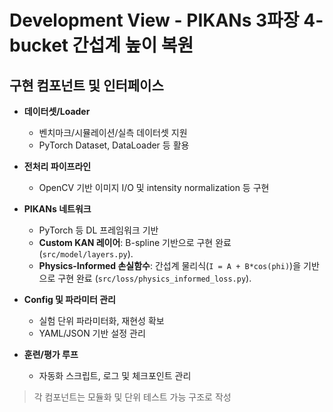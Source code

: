 # Development View - PIKANs 3파장 4-bucket 간섭계 높이 복원

## 구현 컴포넌트 및 인터페이스

- **데이터셋/Loader**
  - 벤치마크/시뮬레이션/실측 데이터셋 지원
  - PyTorch Dataset, DataLoader 등 활용

- **전처리 파이프라인**
  - OpenCV 기반 이미지 I/O 및 intensity normalization 등 구현

- **PIKANs 네트워크**
  - PyTorch 등 DL 프레임워크 기반
  - **Custom KAN 레이어**: B-spline 기반으로 구현 완료 (`src/model/layers.py`).
  - **Physics-Informed 손실함수**: 간섭계 물리식(`I = A + B*cos(phi)`)을 기반으로 구현 완료 (`src/loss/physics_informed_loss.py`).

- **Config 및 파라미터 관리**
  - 실험 단위 파라미터화, 재현성 확보
  - YAML/JSON 기반 설정 관리

- **훈련/평가 루프**
  - 자동화 스크립트, 로그 및 체크포인트 관리

> 각 컴포넌트는 모듈화 및 단위 테스트 가능 구조로 작성